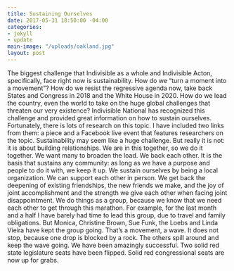 ```yaml
---
title: Sustaining Ourselves
date: 2017-05-31 18:50:00 -04:00
categories:
- jekyll
- update
main-image: "/uploads/oakland.jpg"
layout: post
---
```


The biggest challenge that Indivisible as a whole and Indivisible Acton, specifically, face right now is sustainability. How do we “turn a moment into a movement”? How do we resist the regressive agenda now, take back States and Congress in 2018 and the White House in 2020. How do we lead the country, even the world to take on the huge global challenges that threaten our very existence?
Indivisible National has recognized this challenge and provided great information on how to sustain ourselves. Fortunately, there is lots of research on this topic. I have included two links from them: a piece and a Facebook live event that features researchers on the topic.
Sustainability may seem like a huge challenge. But really it is not: it is about building relationships. We are in this together, so we do it together. We want many to broaden the load. We back each other. It is the basis that sustains any community: as long as we have a purpose and people to do it with, we keep it up.
We sustain ourselves by being a local organization.  We can support each other in person. We get back the deepening of existing friendships, the new friends we make, and the joy of joint accomplishment and the strength we give each other when facing joint disappointment. We do things as a group, because we know that we need each other to get through this marathon. 
For example, for the last month and a half I have barely had time to lead this group, due to travel and family obligations. But Monica, Christine Brown, Sue Funk, the Loebs and Linda Vieira have kept the group going. That’s a movement, a wave. It does not stop, because one drop is blocked by a rock. The others spill around and keep the wave going.
We have been amazingly successful. Two solid red state legislature seats have been flipped. Solid red congressional seats are now up for grabs. 

